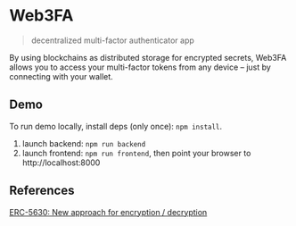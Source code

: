 # Web3FA
> decentralized multi-factor authenticator app 

By using blockchains as distributed storage for encrypted secrets, Web3FA allows you to access your multi-factor tokens from any device – just by connecting with your wallet.

## Demo

To run demo locally, install deps (only once): `npm install`.

1. launch backend: `npm run backend`
2. launch frontend: `npm run frontend`, then point your browser to http://localhost:8000

## References

[ERC-5630: New approach for encryption / decryption](https://eips.ethereum.org/EIPS/eip-5630)
